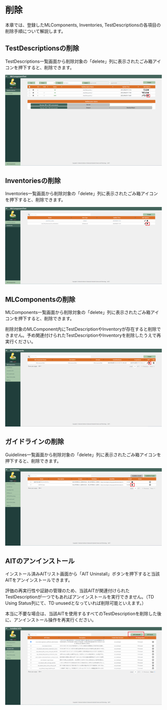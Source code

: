 # 削除

本章では、登録したMLComponents, Inventories, TestDescriptionsの各項目の削除手順について解説します。

## TestDescriptionsの削除

TestDescriptions一覧画面から削除対象の「delete」列に表示されたごみ箱アイコンを押下すると、削除できます。

![0101](01/01.png)

## Inventoriesの削除

Inventories一覧画面から削除対象の「delete」列に表示されたごみ箱アイコンを押下すると、削除できます。

![0201](02/01.png)

## MLComponentsの削除

MLComponents一覧画面から削除対象の「delete」列に表示されたごみ箱アイコンを押下すると、削除できます。

削除対象のMLComponent内にTestDescriptionやInventoryが存在すると削除できません。予め関連付けられたTestDescriptionやInventoryを削除したうえで再実行ください。

![0301](03/01.png)

## ガイドラインの削除

Guidelines一覧画面から削除対象の「delete」列に表示されたごみ箱アイコンを押下すると、削除できます。

![0401](04/01.png)

## AITのアンインストール

インストール済みAITリスト画面から「AIT Uninstall」ボタンを押下すると当該AITをアンインストールできます。

評価の再実行性や証跡の管理のため、当該AITが関連付けられたTestDescriptionが一つでもあればアンインストールを実行できません。（TD Using Status列にて、TD unusedとなっていれば削除可能といえます。）

本当に不要な場合は、当該AITを使用するすべてのTestDescriptionを削除した後に、アンインストール操作を再実行ください。

![0501](05/01.png)
